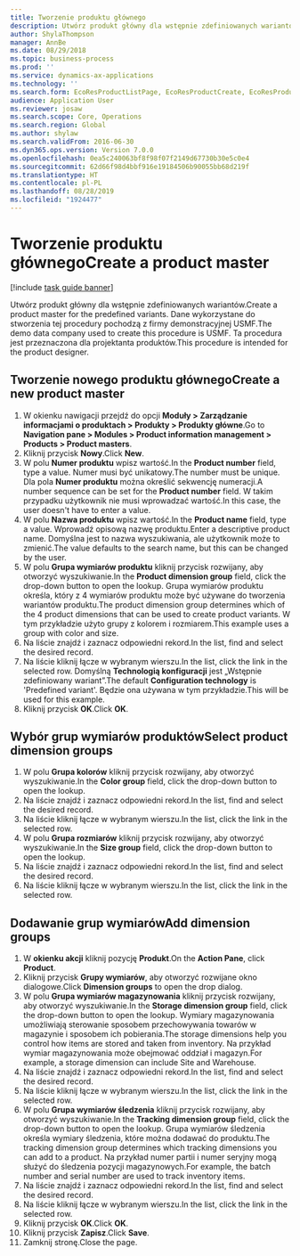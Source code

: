 ```yaml
---
title: Tworzenie produktu głównego
description: Utwórz produkt główny dla wstępnie zdefiniowanych wariantów.
author: ShylaThompson
manager: AnnBe
ms.date: 08/29/2018
ms.topic: business-process
ms.prod: ''
ms.service: dynamics-ax-applications
ms.technology: ''
ms.search.form: EcoResProductListPage, EcoResProductCreate, EcoResProductDetails, EcoResProductInventoryDimensionGroups
audience: Application User
ms.reviewer: josaw
ms.search.scope: Core, Operations
ms.search.region: Global
ms.author: shylaw
ms.search.validFrom: 2016-06-30
ms.dyn365.ops.version: Version 7.0.0
ms.openlocfilehash: 0ea5c240063bf8f98f07f2149d67730b30e5c0e4
ms.sourcegitcommit: 62d66f98d4bbf916e19184506b90055bb68d219f
ms.translationtype: HT
ms.contentlocale: pl-PL
ms.lasthandoff: 08/28/2019
ms.locfileid: "1924477"
---
```

# <a name="create-a-product-master"></a><span data-ttu-id="f4e48-103">Tworzenie produktu głównego</span><span class="sxs-lookup"><span data-stu-id="f4e48-103">Create a product master</span></span>

[!include [task guide banner](../../includes/task-guide-banner.md)]

<span data-ttu-id="f4e48-104">Utwórz produkt główny dla wstępnie zdefiniowanych wariantów.</span><span class="sxs-lookup"><span data-stu-id="f4e48-104">Create a product master for the predefined variants.</span></span> <span data-ttu-id="f4e48-105">Dane wykorzystane do stworzenia tej procedury pochodzą z firmy demonstracyjnej USMF.</span><span class="sxs-lookup"><span data-stu-id="f4e48-105">The demo data company used to create this procedure is USMF.</span></span> <span data-ttu-id="f4e48-106">Ta procedura jest przeznaczona dla projektanta produktów.</span><span class="sxs-lookup"><span data-stu-id="f4e48-106">This procedure is intended for the product designer.</span></span>


## <a name="create-a-new-product-master"></a><span data-ttu-id="f4e48-107">Tworzenie nowego produktu głównego</span><span class="sxs-lookup"><span data-stu-id="f4e48-107">Create a new product master</span></span>
1. <span data-ttu-id="f4e48-108">W okienku nawigacji przejdź do opcji **Moduły > Zarządzanie informacjami o produktach > Produkty > Produkty główne**.</span><span class="sxs-lookup"><span data-stu-id="f4e48-108">Go to **Navigation pane > Modules > Product information management > Products > Product masters**.</span></span>
2. <span data-ttu-id="f4e48-109">Kliknij przycisk **Nowy**.</span><span class="sxs-lookup"><span data-stu-id="f4e48-109">Click **New**.</span></span>
3. <span data-ttu-id="f4e48-110">W polu **Numer produktu** wpisz wartość.</span><span class="sxs-lookup"><span data-stu-id="f4e48-110">In the **Product number** field, type a value.</span></span> <span data-ttu-id="f4e48-111">Numer musi być unikatowy.</span><span class="sxs-lookup"><span data-stu-id="f4e48-111">The number must be unique.</span></span> <span data-ttu-id="f4e48-112">Dla pola **Numer produktu** można określić sekwencję numeracji.</span><span class="sxs-lookup"><span data-stu-id="f4e48-112">A number sequence can be set for the **Product number** field.</span></span> <span data-ttu-id="f4e48-113">W takim przypadku użytkownik nie musi wprowadzać wartość.</span><span class="sxs-lookup"><span data-stu-id="f4e48-113">In this case, the user doesn't have to enter a value.</span></span>
4. <span data-ttu-id="f4e48-114">W polu **Nazwa produktu** wpisz wartość.</span><span class="sxs-lookup"><span data-stu-id="f4e48-114">In the **Product name** field, type a value.</span></span> <span data-ttu-id="f4e48-115">Wprowadź opisową nazwę produktu.</span><span class="sxs-lookup"><span data-stu-id="f4e48-115">Enter a descriptive product name.</span></span> <span data-ttu-id="f4e48-116">Domyślna jest to nazwa wyszukiwania, ale użytkownik może to zmienić.</span><span class="sxs-lookup"><span data-stu-id="f4e48-116">The value defaults to the search name, but this can be changed by the user.</span></span>
5. <span data-ttu-id="f4e48-117">W polu **Grupa wymiarów produktu** kliknij przycisk rozwijany, aby otworzyć wyszukiwanie.</span><span class="sxs-lookup"><span data-stu-id="f4e48-117">In the **Product dimension group** field, click the drop-down button to open the lookup.</span></span> <span data-ttu-id="f4e48-118">Grupa wymiarów produktu określa, który z 4 wymiarów produktu może być używane do tworzenia wariantów produktu.</span><span class="sxs-lookup"><span data-stu-id="f4e48-118">The product dimension group determines which of the 4 product dimensions that can be used to create product variants.</span></span> <span data-ttu-id="f4e48-119">W tym przykładzie użyto grupy z kolorem i rozmiarem.</span><span class="sxs-lookup"><span data-stu-id="f4e48-119">This example uses a group with color and size.</span></span>
6. <span data-ttu-id="f4e48-120">Na liście znajdź i zaznacz odpowiedni rekord.</span><span class="sxs-lookup"><span data-stu-id="f4e48-120">In the list, find and select the desired record.</span></span>
7. <span data-ttu-id="f4e48-121">Na liście kliknij łącze w wybranym wierszu.</span><span class="sxs-lookup"><span data-stu-id="f4e48-121">In the list, click the link in the selected row.</span></span> <span data-ttu-id="f4e48-122">Domyślną **Technologią konfiguracji** jest „Wstępnie zdefiniowany wariant”.</span><span class="sxs-lookup"><span data-stu-id="f4e48-122">The default **Configuration technology** is 'Predefined variant'.</span></span> <span data-ttu-id="f4e48-123">Będzie ona używana w tym przykładzie.</span><span class="sxs-lookup"><span data-stu-id="f4e48-123">This will be used for this example.</span></span>
8. <span data-ttu-id="f4e48-124">Kliknij przycisk **OK**.</span><span class="sxs-lookup"><span data-stu-id="f4e48-124">Click **OK**.</span></span>

## <a name="select-product-dimension-groups"></a><span data-ttu-id="f4e48-125">Wybór grup wymiarów produktów</span><span class="sxs-lookup"><span data-stu-id="f4e48-125">Select product dimension groups</span></span>
1. <span data-ttu-id="f4e48-126">W polu **Grupa kolorów** kliknij przycisk rozwijany, aby otworzyć wyszukiwanie.</span><span class="sxs-lookup"><span data-stu-id="f4e48-126">In the **Color group** field, click the drop-down button to open the lookup.</span></span>
2. <span data-ttu-id="f4e48-127">Na liście znajdź i zaznacz odpowiedni rekord.</span><span class="sxs-lookup"><span data-stu-id="f4e48-127">In the list, find and select the desired record.</span></span>
3. <span data-ttu-id="f4e48-128">Na liście kliknij łącze w wybranym wierszu.</span><span class="sxs-lookup"><span data-stu-id="f4e48-128">In the list, click the link in the selected row.</span></span>
4. <span data-ttu-id="f4e48-129">W polu **Grupa rozmiarów** kliknij przycisk rozwijany, aby otworzyć wyszukiwanie.</span><span class="sxs-lookup"><span data-stu-id="f4e48-129">In the **Size group** field, click the drop-down button to open the lookup.</span></span>
5. <span data-ttu-id="f4e48-130">Na liście znajdź i zaznacz odpowiedni rekord.</span><span class="sxs-lookup"><span data-stu-id="f4e48-130">In the list, find and select the desired record.</span></span>
6. <span data-ttu-id="f4e48-131">Na liście kliknij łącze w wybranym wierszu.</span><span class="sxs-lookup"><span data-stu-id="f4e48-131">In the list, click the link in the selected row.</span></span>

## <a name="add-dimension-groups"></a><span data-ttu-id="f4e48-132">Dodawanie grup wymiarów</span><span class="sxs-lookup"><span data-stu-id="f4e48-132">Add dimension groups</span></span>
1. <span data-ttu-id="f4e48-133">W **okienku akcji** kliknij pozycję **Produkt**.</span><span class="sxs-lookup"><span data-stu-id="f4e48-133">On the **Action Pane**, click **Product**.</span></span>
2. <span data-ttu-id="f4e48-134">Kliknij przycisk **Grupy wymiarów**, aby otworzyć rozwijane okno dialogowe.</span><span class="sxs-lookup"><span data-stu-id="f4e48-134">Click **Dimension groups** to open the drop dialog.</span></span>
3. <span data-ttu-id="f4e48-135">W polu **Grupa wymiarów magazynowania** kliknij przycisk rozwijany, aby otworzyć wyszukiwanie.</span><span class="sxs-lookup"><span data-stu-id="f4e48-135">In the **Storage dimension group** field, click the drop-down button to open the lookup.</span></span> <span data-ttu-id="f4e48-136">Wymiary magazynowania umożliwiają sterowanie sposobem przechowywania towarów w magazynie i sposobem ich pobierania.</span><span class="sxs-lookup"><span data-stu-id="f4e48-136">The storage dimensions help you control how items are stored and taken from inventory.</span></span> <span data-ttu-id="f4e48-137">Na przykład wymiar magazynowania może obejmować oddział i magazyn.</span><span class="sxs-lookup"><span data-stu-id="f4e48-137">For example, a storage dimension can include Site and Warehouse.</span></span>
4. <span data-ttu-id="f4e48-138">Na liście znajdź i zaznacz odpowiedni rekord.</span><span class="sxs-lookup"><span data-stu-id="f4e48-138">In the list, find and select the desired record.</span></span>
5. <span data-ttu-id="f4e48-139">Na liście kliknij łącze w wybranym wierszu.</span><span class="sxs-lookup"><span data-stu-id="f4e48-139">In the list, click the link in the selected row.</span></span>
6. <span data-ttu-id="f4e48-140">W polu **Grupa wymiarów śledzenia** kliknij przycisk rozwijany, aby otworzyć wyszukiwanie.</span><span class="sxs-lookup"><span data-stu-id="f4e48-140">In the **Tracking dimension group** field, click the drop-down button to open the lookup.</span></span> <span data-ttu-id="f4e48-141">Grupa wymiarów śledzenia określa wymiary śledzenia, które można dodawać do produktu.</span><span class="sxs-lookup"><span data-stu-id="f4e48-141">The tracking dimension group determines which tracking dimensions you can add to a product.</span></span> <span data-ttu-id="f4e48-142">Na przykład numer partii i numer seryjny mogą służyć do śledzenia pozycji magazynowych.</span><span class="sxs-lookup"><span data-stu-id="f4e48-142">For example, the batch number and serial number are used to track inventory items.</span></span>
7. <span data-ttu-id="f4e48-143">Na liście znajdź i zaznacz odpowiedni rekord.</span><span class="sxs-lookup"><span data-stu-id="f4e48-143">In the list, find and select the desired record.</span></span>
8. <span data-ttu-id="f4e48-144">Na liście kliknij łącze w wybranym wierszu.</span><span class="sxs-lookup"><span data-stu-id="f4e48-144">In the list, click the link in the selected row.</span></span>
9. <span data-ttu-id="f4e48-145">Kliknij przycisk **OK**.</span><span class="sxs-lookup"><span data-stu-id="f4e48-145">Click **OK**.</span></span>
10. <span data-ttu-id="f4e48-146">Kliknij przycisk **Zapisz**.</span><span class="sxs-lookup"><span data-stu-id="f4e48-146">Click **Save**.</span></span>
11. <span data-ttu-id="f4e48-147">Zamknij stronę.</span><span class="sxs-lookup"><span data-stu-id="f4e48-147">Close the page.</span></span>

